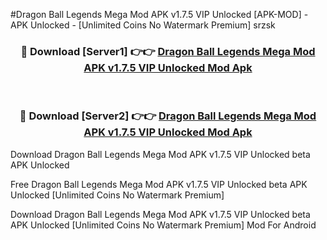 #Dragon Ball Legends Mega Mod APK v1.7.5 VIP Unlocked [APK-MOD] - APK Unlocked - [Unlimited Coins No Watermark Premium] srzsk



<div align="center">

<h3>🔴 Download [Server1] 👉👉 <a href="https://momento.my/?title=Dragon_Ball_Legends_Mega_Mod_APK_v1.7.5_VIP_Unlocked">Dragon Ball Legends Mega Mod APK v1.7.5 VIP Unlocked Mod Apk</a></h3><br>

<h3>🔴 Download [Server2] 👉👉 <a href="https://momento.my/?title=Dragon_Ball_Legends_Mega_Mod_APK_v1.7.5_VIP_Unlocked">Dragon Ball Legends Mega Mod APK v1.7.5 VIP Unlocked Mod Apk</a></h3>
</div>



Download Dragon Ball Legends Mega Mod APK v1.7.5 VIP Unlocked beta APK Unlocked

Free Dragon Ball Legends Mega Mod APK v1.7.5 VIP Unlocked beta APK Unlocked [Unlimited Coins No Watermark Premium]

Download Dragon Ball Legends Mega Mod APK v1.7.5 VIP Unlocked beta APK Unlocked [Unlimited Coins No Watermark Premium] Mod For Android
